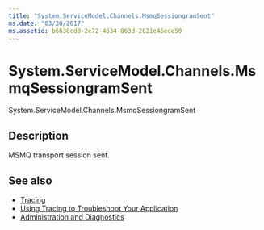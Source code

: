 ```yaml
---
title: "System.ServiceModel.Channels.MsmqSessiongramSent"
ms.date: "03/30/2017"
ms.assetid: b6638cd0-2e72-4634-863d-2621e46ede50
---
```

# System.ServiceModel.Channels.MsmqSessiongramSent
System.ServiceModel.Channels.MsmqSessiongramSent  
  
## Description  
 MSMQ transport session sent.  
  
## See also

- [Tracing](../../../../../docs/framework/wcf/diagnostics/tracing/index.md)
- [Using Tracing to Troubleshoot Your Application](../../../../../docs/framework/wcf/diagnostics/tracing/using-tracing-to-troubleshoot-your-application.md)
- [Administration and Diagnostics](../../../../../docs/framework/wcf/diagnostics/index.md)
